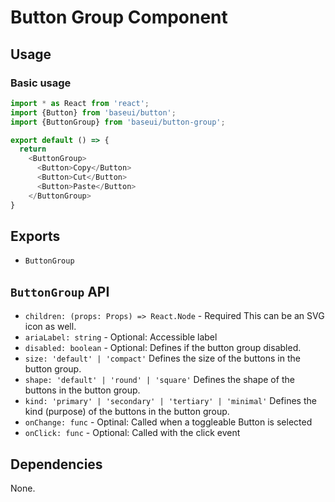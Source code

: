# Button Group Component

## Usage

### Basic usage

```javascript
import * as React from 'react';
import {Button} from 'baseui/button';
import {ButtonGroup} from 'baseui/button-group';

export default () => {
  return
    <ButtonGroup>
      <Button>Copy</Button>
      <Button>Cut</Button>
      <Button>Paste</Button>
    </ButtonGroup>
}
```

## Exports

* `ButtonGroup`

## `ButtonGroup` API

* `children: (props: Props) => React.Node` - Required
  This can be an SVG icon as well.
* `ariaLabel: string` - Optional:
  Accessible label
* `disabled: boolean` - Optional:
  Defines if the button group disabled.
* `size: 'default' | 'compact'`
  Defines the size of the buttons in the button group.
* `shape: 'default' | 'round' | 'square'`
  Defines the shape of the buttons in the button group.
* `kind: 'primary' | 'secondary' | 'tertiary' | 'minimal'`
  Defines the kind (purpose) of the buttons in the button group.
* `onChange: func` - Optinal:
  Called when a toggleable Button is selected
* `onClick: func` - Optional:
  Called with the click event

## Dependencies

None.
